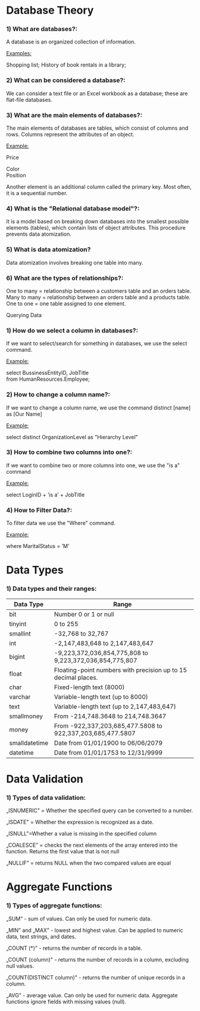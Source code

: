 # Database Theory
### 1) What are databases?:
A database is an organized collection of information.

</p> <u>Examples:</u> </p>
Shopping list;
History of book rentals in a library;

### 2) What can be considered a database?:
We can consider a text file or an Excel workbook as a database; these are flat-file databases.

### 3) What are the main elements of databases?:
The main elements of databases are tables, which consist of columns and rows.
Columns represent the attributes of an object.

</p> <u>Example:</u> </p>
Price

Color  
Position

Another element is an additional column called the primary key.
Most often, it is a sequential number.

### 4) What is the "Relational database model"?:
It is a model based on breaking down databases into the smallest possible elements (tables),
which contain lists of object attributes. This procedure prevents data atomization.

### 5) What is data atomization?
Data atomization involves breaking one table into many.

### 6) What are the types of relationships?:
One to many = relationship between a customers table and an orders table.
Many to many = relationship between an orders table and a products table.
One to one = one table assigned to one element.

Querying Data
### 1) How do we select a column in databases?:
If we want to select/search for something in databases, we use the select command.

</p> <u>Example:</u> </p>

select BussinessEntityID, JobTitle   
from HumanResources.Employee;

### 2) How to change a column name?:
If we want to change a column name, we use the command
distinct [name] as [Our Name]

</p> <u>Example:</u> </p> select distinct OrganizationLevel as "Hierarchy Level"

### 3) How to combine two columns into one?:
If we want to combine two or more columns into one, we use the "is a" command

</p> <u>Example:</u> </p> select LoginID + ’is a’ + JobTitle

### 4) How to Filter Data?:
To filter data we use the "Where" command.

</p> <u>Example:</u> </p> where MaritalStatus = ’M’

# Data Types

### 1) Data types and their ranges:
| Data Type    | Range                                                         |
|--------------|---------------------------------------------------------------|
| bit          | Number 0 or 1 or null                                         |
| tinyint      | 0 to 255                                                      |
| smallint     | -32,768 to 32,767                                             |
| int          | -2,147,483,648 to 2,147,483,647                               |
| bigint       | -9,223,372,036,854,775,808 to 9,223,372,036,854,775,807       |
| float        | Floating-point numbers with precision up to 15 decimal places. |
| char         | Fixed-length text (8000)                                      |
| varchar      | Variable-length text (up to 8000)                             |
| text         | Variable-length text (up to 2,147,483,647)                    |
| smallmoney   | From -214,748.3648 to 214,748.3647                            |
| money        | From -922,337,203,685,477.5808 to 922,337,203,685,477.5807    |
| smalldatetime| Date from 01/01/1900 to 06/06/2079                            |
| datetime     | Date from 01/01/1753 to 12/31/9999                            |

# Data Validation
### 1) Types of data validation:
„ISNUMERIC” = Whether the specified query can be converted to a number.

„ISDATE" = Whether the expression is recognized as a date.

„ISNULL"=Whether a value is missing in the specified column

„COALESCE” = checks the next elements of the array entered into the function.
Returns the first value that is not null

„NULLIF” = returns NULL when the two compared values are equal

# Aggregate Functions
### 1) Types of aggregate functions:
„SUM” - sum of values. Can only be used for numeric data.

„MIN” and „MAX” - lowest and highest value. Can be applied to numeric data, text strings, and dates.

„COUNT (*)" - returns the number of records in a table.

„COUNT (column)" - returns the number of records in a column, excluding null values.

„COUNT(DISTINCT column)" - returns the number of unique records in a column.

„AVG” - average value. Can only be used for numeric data.
Aggregate functions ignore fields with missing values (null).